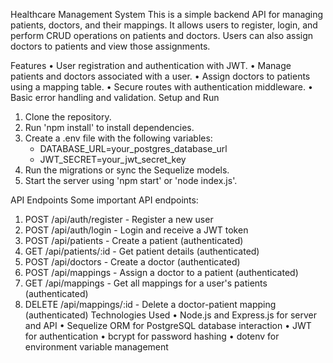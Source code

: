 Healthcare Management System
This is a simple backend API for managing patients, doctors, and their mappings. It allows users to register, login, and perform CRUD operations on patients and doctors. Users can also assign doctors to patients and view those assignments.


Features
•	User registration and authentication with JWT.
•	Manage patients and doctors associated with a user.
•	Assign doctors to patients using a mapping table.
•	Secure routes with authentication middleware.
•	Basic error handling and validation.
Setup and Run
1. Clone the repository.
2. Run 'npm install' to install dependencies.
3. Create a .env file with the following variables:
   - DATABASE_URL=your_postgres_database_url
   - JWT_SECRET=your_jwt_secret_key
4. Run the migrations or sync the Sequelize models.
5. Start the server using 'npm start' or 'node index.js'.

API Endpoints
Some important API endpoints:
1.	POST /api/auth/register - Register a new user
2.	POST /api/auth/login - Login and receive a JWT token
3.	POST /api/patients - Create a patient (authenticated)
4.	GET /api/patients/:id - Get patient details (authenticated)
5.	POST /api/doctors - Create a doctor (authenticated)
6.	POST /api/mappings - Assign a doctor to a patient (authenticated)
7.	GET /api/mappings - Get all mappings for a user's patients (authenticated)
8.	DELETE /api/mappings/:id - Delete a doctor-patient mapping (authenticated)
Technologies Used
•	Node.js and Express.js for server and API
•	Sequelize ORM for PostgreSQL database interaction
•	JWT for authentication
•	bcrypt for password hashing
•	dotenv for environment variable management

